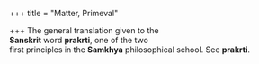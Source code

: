 +++
title = "Matter, Primeval"

+++
The general translation given to the  
**Sanskrit** word **prakrti**, one of the two  
first principles in the **Samkhya** philosophical school. See **prakrti**.